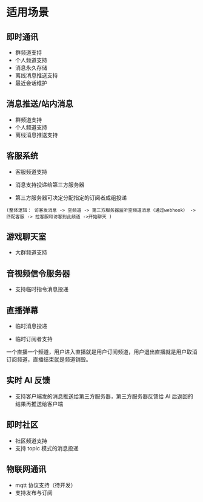 # 适用场景

## 即时通讯

- 群频道支持
- 个人频道支持
- 消息永久存储
- 离线消息推送支持
- 最近会话维护

## 消息推送/站内消息

- 群频道支持
- 个人频道支持
- 离线消息推送支持

## 客服系统

- 客服频道支持

- 消息支持投递给第三方服务器

- 第三方服务器可决定分配指定的订阅者成组投递

`(整体逻辑： 访客发消息 -> 空频道 -> 第三方服务器监听空频道消息（通过webhook） ->  匹配客服 -> 拉客服和访客到此频道 ->开始聊天 )`

## 游戏聊天室

- 大群频道支持

<!-- 把联机的用户建立一个频道内，当A打了敌人后，A将数据告诉你们自己的业务服务器，业务服务器处理后调用悟空IM的发送消息接口，发送消息的频道参数指定为这个建立的频道，这样这个频道内所有人都能收到包括A -->

## 音视频信令服务器

- 支持临时指令消息投递

## 直播弹幕

- 临时消息投递

- 临时订阅者支持

一个直播一个频道，用户进入直播就是用户订阅频道，用户退出直播就是用户取消订阅频道，直播结束就是频道销毁。

## 实时 AI 反馈

- 支持客户端发的消息推送给第三方服务器，第三方服务器反馈给 AI 后返回的结果再推送给客户端

## 即时社区

- 社区频道支持
- 支持 topic 模式的消息投递

## 物联网通讯

- mqtt 协议支持（待开发）
- 支持发布与订阅
